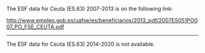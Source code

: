 The ESF data for Ceuta (ES.63) 2007-2013 is on the following link:

http://www.empleo.gob.es/uafse/es/beneficiarios/2013_pdf/2007ES051PO007_PO_FSE_CEUTA.pdf

----

The ESF data for Ceuta (ES.63) 2014-2020 is not available.

